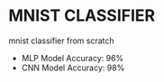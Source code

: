 # MNIST CLASSIFIER
mnist classifier from scratch

* MLP Model Accuracy: 96%
* CNN Model Accuracy: 98%
